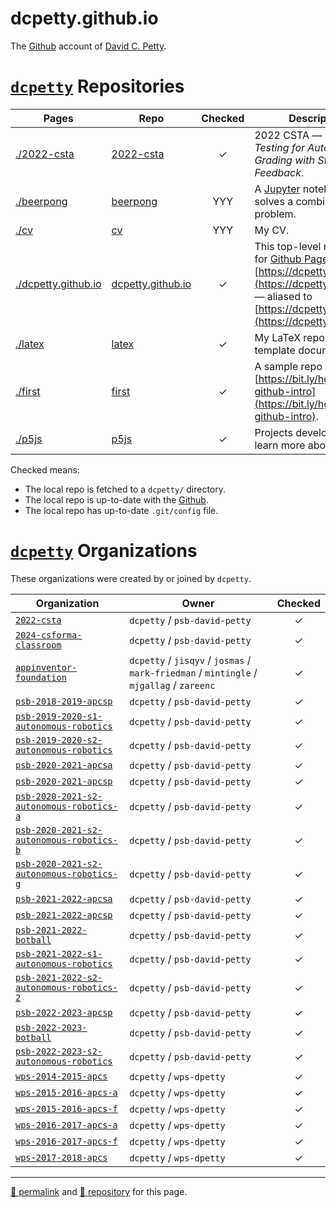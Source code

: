 # dcpetty.github.io

The [Github](https://github.com/dcpetty/) account of [David C. Petty](http:/dcpetty.dev/).

# [`dcpetty`](https://github.com/dcpetty?tab=repositories&sort=name) Repositories

| Pages | Repo | Checked | Description |
| --- | --- | :-: | --- |
| [./2022-csta](https://dcpetty.github.io/2022-csta/) | [2022-csta](https://github.com/dcpetty/2022-csta/) | &check; | 2022 CSTA — *Unit Testing for Automatic Grading with Student Feedback*. |
| [./beerpong](https://dcpetty.github.io/beerpong/) | [beerpong](https://github.com/dcpetty/beerpong/) | YYY | A [Jupyter](https://jupyter.org/) notebook that solves a combinatorics problem. |
| [./cv](https://dcpetty.github.io/cv/) | [cv](https://github.com/dcpetty/cv/) | YYY | My CV. |
| [./dcpetty.github.io](https://dcpetty.github.io/) | [dcpetty.github.io](https://github.com/dcpetty/dcpetty.github.io/) | &check; | This top-level repository for [Github Pages](https://pages.github.com/) @ [https://dcpetty.github.io/](https://dcpetty.github.io/) &mdash; aliased to [https://dcpetty.dev/](https://dcpetty.dev/). |
| [./latex](https://dcpetty.github.io/latex/) | [latex](https://github.com/dcpetty/latex/) | &check; | My LaTeX repository with template documents. |
| [./first](https://dcpetty.github.io/first/) | [first](https://github.com/dcpetty/first/) | &check; | A sample repo created for [https://bit.ly/hgse-github-intro](https://bit.ly/hgse-github-intro). |
| [./p5js](https://dcpetty.github.io/p5js/) | [p5js](https://github.com/dcpetty/p5js/) | &check; | Projects developed to learn more about [p5.js](https://p5js.org/).|

Checked means:

- The local repo is fetched to a `dcpetty/` directory.
- The local repo is up-to-date with the [Github](https://github.com).
- The local repo has up-to-date `.git/config` file.

# [`dcpetty`](https://github.com/settings/organizations) Organizations

These organizations were created by or joined by `dcpetty`.

| Organization | Owner | Checked |
| --- | --- | :-: |
| [`2022-csta`](https://github.com/2022-csta) | `dcpetty` / `psb-david-petty` | &check; |
| [`2024-csforma-classroom`](https://github.com/2024-csforma-classroom) | `dcpetty` / `psb-david-petty` | &check; |
| [`appinventor-foundation`](https://github.com/appinventor-foundation) | `dcpetty` / `jisqyv` / `josmas` / `mark-friedman` / `mintingle` / `mjgallag` / `zareenc` | &check; |
| [`psb-2018-2019-apcsp`](https://github.com/psb-2018-2019-apcsp) | `dcpetty` / `psb-david-petty` | &check; |
| [`psb-2019-2020-s1-autonomous-robotics`](https://github.com/psb-2019-2020-s1-autonomous-robotics) | `dcpetty` / `psb-david-petty` | &check; |
| [`psb-2019-2020-s2-autonomous-robotics`](https://github.com/psb-2019-2020-s2-autonomous-robotics) | `dcpetty` / `psb-david-petty` | &check; |
| [`psb-2020-2021-apcsa`](https://github.com/psb-2020-2021-apcsa) | `dcpetty` / `psb-david-petty` | &check; |
| [`psb-2020-2021-apcsp`](https://github.com/psb-2020-2021-apcsp) | `dcpetty` / `psb-david-petty` | &check; |
| [`psb-2020-2021-s2-autonomous-robotics-a`](https://github.com/psb-2020-2021-s2-autonomous-robotics-a) | `dcpetty` / `psb-david-petty` | &check; |
| [`psb-2020-2021-s2-autonomous-robotics-b`](https://github.com/psb-2020-2021-s2-autonomous-robotics-b) | `dcpetty` / `psb-david-petty` | &check; |
| [`psb-2020-2021-s2-autonomous-robotics-g`](https://github.com/psb-2020-2021-s2-autonomous-robotics-g) | `dcpetty` / `psb-david-petty` | &check; |
| [`psb-2021-2022-apcsa`](https://github.com/psb-2021-2022-apcsa) | `dcpetty` / `psb-david-petty` | &check; |
| [`psb-2021-2022-apcsp`](https://github.com/psb-2021-2022-apcsp) | `dcpetty` / `psb-david-petty` | &check; |
| [`psb-2021-2022-botball`](https://github.com/psb-2021-2022-botball) | `dcpetty` / `psb-david-petty` | &check; |
| [`psb-2021-2022-s1-autonomous-robotics`](https://github.com/psb-2021-2022-s1-autonomous-robotics) | `dcpetty` / `psb-david-petty` | &check; |
| [`psb-2021-2022-s2-autonomous-robotics-2`](https://github.com/psb-2021-2022-s2-autonomous-robotics-2) | `dcpetty` / `psb-david-petty` | &check; |
| [`psb-2022-2023-apcsp`](https://github.com/psb-2022-2023-apcsp) | `dcpetty` / `psb-david-petty` | &check; |
| [`psb-2022-2023-botball`](https://github.com/psb-2022-2023-botball) | `dcpetty` / `psb-david-petty` | &check; |
| [`psb-2022-2023-s2-autonomous-robotics`](https://github.com/psb-2022-2023-s2-autonomous-robotics) | `dcpetty` / `psb-david-petty` | &check; |
| [`wps-2014-2015-apcs`](https://github.com/wps-2014-2015-apcs) | `dcpetty` / `wps-dpetty` | &check; |
| [`wps-2015-2016-apcs-a`](https://github.com/wps-2015-2016-apcs-a) | `dcpetty` / `wps-dpetty` | &check; |
| [`wps-2015-2016-apcs-f`](https://github.com/wps-2015-2016-apcs-f) | `dcpetty` / `wps-dpetty` | &check; |
| [`wps-2016-2017-apcs-a`](https://github.com/wps-2016-2017-apcs-a) | `dcpetty` / `wps-dpetty` | &check; |
| [`wps-2016-2017-apcs-f`](https://github.com/wps-2016-2017-apcs-f) | `dcpetty` / `wps-dpetty` | &check; |
| [`wps-2017-2018-apcs`](https://github.com/wps-2017-2018-apcs) | `dcpetty` / `wps-dpetty` | &check; |

<hr>

[&#128279; permalink](https://dcpetty.github.io/) and [&#128297; repository](https://github.com/dcpetty/dcpetty.github.io/) for this page.
